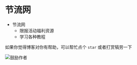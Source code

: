 # 节流网

- 节流网
  - 限报活动福利资源
  - 学习各种教程

如果你觉得博客对你有帮助，可以帮忙点个 `star` 或者打赏犒劳一下

![鼓励作者](/public/sponsor/wechat-color.jpg)
